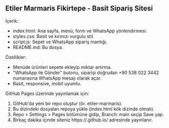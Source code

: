 Etiler Marmaris Fikirtepe - Basit Sipariş Sitesi
-----------------------------------------------

İçerik:
- index.html: Ana sayfa, menü, form ve WhatsApp yönlendirmesi.
- styles.css: Basit ve kırmızı vurgulu stil.
- script.js: Sepet ve WhatsApp sipariş mantığı.
- README.md: Bu dosya.

Özellikler:
- Menüde ürünleri sepete ekleyip miktar artırma.
- "WhatsApp ile Gönder" butonu, siparişi doğrudan +90 538 022 3442 numarasına WhatsApp mesajı olarak açar.
- Basit, responsive, mobil uyumlu.

GitHub Pages üzerinde yayınlamak için:
1. GitHub'da yeni bir repo oluştur (ör. etiler-marmaris).
2. Bu dizindeki dosyaları repoya yükle (index.html kök dizinde olmalı).
3. Repo > Settings > Pages bölümüne gidip, Branch: main seçip Save yap.
4. Birkaç dakika içinde siteniz https://<kullaniciadi>.github.io/<repo> adresinde yayınlanır.
